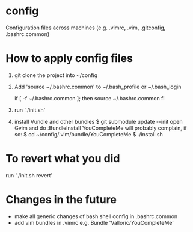 config
======

Configuration files across machines
(e.g. .vimrc, .vim, .gitconfig, .bashrc.common)

# How to apply config files
1. git clone the project into ~/config
2. Add 'source ~/.bashrc.common' to ~/.bash_profile or ~/.bash_login

   if [ -f ~/.bashrc.common ]; then
     source ~/.bashrc.common
   fi

3. run './init.sh'
4. install Vundle and other bundles
   $ git submodule update --init
   open Gvim and do :BundleInstall
   YouCompleteMe will probably complain, if so:
     $ cd ~/config/.vim/bundle/YouCompleteMe
     $ ./install.sh

# To revert what you did
  run './init.sh revert'

# Changes in the future
- make all generic changes of bash shell config in .bashrc.common
- add vim bundles in .vimrc
  e.g. Bundle 'Valloric/YouCompleteMe'
